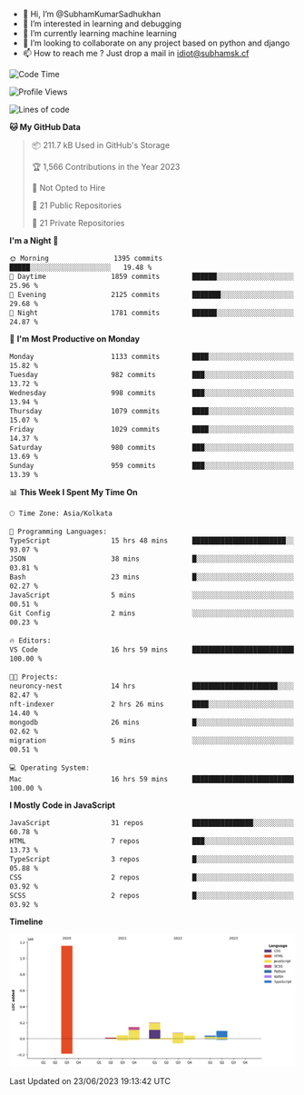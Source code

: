 - 👋 Hi, I’m @SubhamKumarSadhukhan
- 👀 I’m interested in learning and debugging
- 🌱 I’m currently learning machine learning
- 💞️ I’m looking to collaborate on any project based on python and django
- 📫 How to reach me ?
      Just drop a mail in idiot@subhamsk.cf

<!---
SubhamKumarSadhukhan/SubhamKumarSadhukhan is a ✨ special ✨ repository because its `README.md` (this file) appears on your GitHub profile.
You can click the Preview link to take a look at your changes.
--->


<!--START_SECTION:waka-->
![Code Time](http://img.shields.io/badge/Code%20Time-1%2C251%20hrs%2012%20mins-blue)

![Profile Views](http://img.shields.io/badge/Profile%20Views-7-blue)

![Lines of code](https://img.shields.io/badge/From%20Hello%20World%20I%27ve%20Written-1.8%20million%20lines%20of%20code-blue)

**🐱 My GitHub Data** 

> 📦 211.7 kB Used in GitHub's Storage 
 > 
> 🏆 1,566 Contributions in the Year 2023
 > 
> 🚫 Not Opted to Hire
 > 
> 📜 21 Public Repositories 
 > 
> 🔑 21 Private Repositories 
 > 
**I'm a Night 🦉** 

```text
🌞 Morning                1395 commits        █████░░░░░░░░░░░░░░░░░░░░   19.48 % 
🌆 Daytime                1859 commits        ██████░░░░░░░░░░░░░░░░░░░   25.96 % 
🌃 Evening                2125 commits        ███████░░░░░░░░░░░░░░░░░░   29.68 % 
🌙 Night                  1781 commits        ██████░░░░░░░░░░░░░░░░░░░   24.87 % 
```
📅 **I'm Most Productive on Monday** 

```text
Monday                   1133 commits        ████░░░░░░░░░░░░░░░░░░░░░   15.82 % 
Tuesday                  982 commits         ███░░░░░░░░░░░░░░░░░░░░░░   13.72 % 
Wednesday                998 commits         ███░░░░░░░░░░░░░░░░░░░░░░   13.94 % 
Thursday                 1079 commits        ████░░░░░░░░░░░░░░░░░░░░░   15.07 % 
Friday                   1029 commits        ████░░░░░░░░░░░░░░░░░░░░░   14.37 % 
Saturday                 980 commits         ███░░░░░░░░░░░░░░░░░░░░░░   13.69 % 
Sunday                   959 commits         ███░░░░░░░░░░░░░░░░░░░░░░   13.39 % 
```


📊 **This Week I Spent My Time On** 

```text
🕑︎ Time Zone: Asia/Kolkata

💬 Programming Languages: 
TypeScript               15 hrs 48 mins      ███████████████████████░░   93.07 % 
JSON                     38 mins             █░░░░░░░░░░░░░░░░░░░░░░░░   03.81 % 
Bash                     23 mins             █░░░░░░░░░░░░░░░░░░░░░░░░   02.27 % 
JavaScript               5 mins              ░░░░░░░░░░░░░░░░░░░░░░░░░   00.51 % 
Git Config               2 mins              ░░░░░░░░░░░░░░░░░░░░░░░░░   00.23 % 

🔥 Editors: 
VS Code                  16 hrs 59 mins      █████████████████████████   100.00 % 

🐱‍💻 Projects: 
neuroncy-nest            14 hrs              █████████████████████░░░░   82.47 % 
nft-indexer              2 hrs 26 mins       ████░░░░░░░░░░░░░░░░░░░░░   14.40 % 
mongodb                  26 mins             █░░░░░░░░░░░░░░░░░░░░░░░░   02.62 % 
migration                5 mins              ░░░░░░░░░░░░░░░░░░░░░░░░░   00.51 % 

💻 Operating System: 
Mac                      16 hrs 59 mins      █████████████████████████   100.00 % 
```

**I Mostly Code in JavaScript** 

```text
JavaScript               31 repos            ███████████████░░░░░░░░░░   60.78 % 
HTML                     7 repos             ███░░░░░░░░░░░░░░░░░░░░░░   13.73 % 
TypeScript               3 repos             █░░░░░░░░░░░░░░░░░░░░░░░░   05.88 % 
CSS                      2 repos             █░░░░░░░░░░░░░░░░░░░░░░░░   03.92 % 
SCSS                     2 repos             █░░░░░░░░░░░░░░░░░░░░░░░░   03.92 % 
```



**Timeline**

![Lines of Code chart](https://raw.githubusercontent.com/SubhamKumarSadhukhan/SubhamKumarSadhukhan/main/assets/bar_graph.png)


 Last Updated on 23/06/2023 19:13:42 UTC
<!--END_SECTION:waka-->
